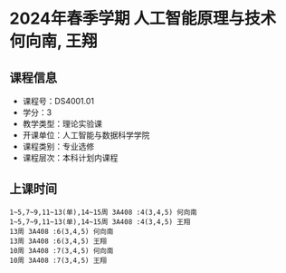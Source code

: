 # 2024年春季学期 人工智能原理与技术 何向南, 王翔






## 课程信息

- 课程号：DS4001.01
- 学分：3
- 教学类型：理论实验课
- 开课单位：人工智能与数据科学学院
- 课程类别：专业选修
- 课程层次：本科计划内课程

## 上课时间

```
1~5,7~9,11~13(单),14~15周 3A408 :4(3,4,5) 何向南
1~5,7~9,11~13(单),14~15周 3A408 :4(3,4,5) 王翔
13周 3A408 :6(3,4,5) 何向南
13周 3A408 :6(3,4,5) 王翔
10周 3A408 :7(3,4,5) 何向南
10周 3A408 :7(3,4,5) 王翔
```

